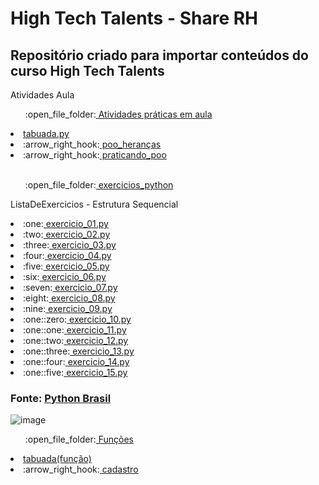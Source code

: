 # High Tech Talents - Share RH  


## Repositório criado para importar conteúdos do curso High Tech Talents

<p>Atividades Aula<p>
<ul>:open_file_folder:<a href ="https://github.com/DiegoPereira12/high_tech_talents/tree/main/Atividades%20pr%C3%A1ticas%20em%20aula"> Atividades práticas em aula </a></ul>
<li><a href = "https://github.com/DiegoPereira12/high_tech_talents/blob/main/Atividades%20pr%C3%A1ticas%20em%20aula/tabuada.py"> tabuada.py </a></li>
<li>:arrow_right_hook:<a href = "https://github.com/DiegoPereira12/high_tech_talents/tree/main/Atividades%20pr%C3%A1ticas%20em%20aula/poo_heran%C3%A7as"> poo_heranças </a></li>
<li>:arrow_right_hook:<a href ="https://github.com/DiegoPereira12/high_tech_talents/tree/main/Atividades%20pr%C3%A1ticas%20em%20aula/praticando_poo"> praticando_poo </a></li>

<br>

<ul>:open_file_folder:<a href ="https://github.com/DiegoPereira12/high_tech_talents/tree/main/exercicios_python"> exercicios_python </a></ul>

<p>ListaDeExercicios - Estrutura Sequencial <p>
  
<li>:one:<a href = "https://github.com/DiegoPereira12/high_tech_talents/blob/main/exercicios_python/exercicio_01.py"> exercicio_01.py </a></li>
<li>:two:<a href = "https://github.com/DiegoPereira12/high_tech_talents/blob/main/exercicios_python/exercicio_02.py"> exercicio_02.py </a></li>
<li>:three:<a href = "https://github.com/DiegoPereira12/high_tech_talents/blob/main/exercicios_python/exercicio_03.py"> exercicio_03.py </a> </li>
<li>:four:<a href = "https://github.com/DiegoPereira12/high_tech_talents/blob/main/exercicios_python/exercicio_04.py"> exercicio_04.py </a></li>
<li>:five:<a href = "https://github.com/DiegoPereira12/high_tech_talents/blob/main/exercicios_python/exercicio_05.py"> exercicio_05.py </a></li>
<li>:six:<a href = "https://github.com/DiegoPereira12/high_tech_talents/blob/main/exercicios_python/exercicio_06.py"> exercicio_06.py </a></li>
<li>:seven:<a href = "https://github.com/DiegoPereira12/high_tech_talents/blob/main/exercicios_python/exercicio_07.py"> exercicio_07.py </a></li>
<li>:eight:<a href = "https://github.com/DiegoPereira12/high_tech_talents/blob/main/exercicios_python/exercicio_08.py"> exercicio_08.py </a></li>
<li>:nine:<a href = "https://github.com/DiegoPereira12/high_tech_talents/blob/main/exercicios_python/exercicio_09.py"> exercicio_09.py </a></li>
<li>:one::zero:<a href = "https://github.com/DiegoPereira12/high_tech_talents/blob/main/exercicios_python/exercicio_10.py"> exercicio_10.py </a></li>
<li>:one::one:<a href = "https://github.com/DiegoPereira12/high_tech_talents/blob/main/exercicios_python/exercicio_11.py"> exercicio_11.py </a></li>
<li>:one::two:<a href = "https://github.com/DiegoPereira12/high_tech_talents/blob/main/exercicios_python/exercicio_12.py"> exercicio_12.py </a></li>
<li>:one::three:<a href = "https://github.com/DiegoPereira12/high_tech_talents/blob/main/exercicios_python/exercicio_13.py"> exercicio_13.py </a></li>
<li>:one::four:<a href = "https://github.com/DiegoPereira12/high_tech_talents/blob/main/exercicios_python/exercicio_14.py"> exercicio_14.py </a></li>
<li>:one::five:<a href = "https://github.com/DiegoPereira12/high_tech_talents/blob/main/exercicios_python/exercicio_15.py"> exercicio_15.py </a></li>

### Fonte: <a href = "https://wiki.python.org.br/EstruturaSequencial"> Python Brasil </a>
![image](https://user-images.githubusercontent.com/82544146/158895524-f7a87e48-3a39-4bc8-b3f5-29b171ed79db.png)

<ul>:open_file_folder:<a href ="https://github.com/DiegoPereira12/high_tech_talents/tree/main/fun%C3%A7%C3%B5es"> Funções </a></ul>
<li><a href = "https://github.com/DiegoPereira12/high_tech_talents/blob/main/fun%C3%A7%C3%B5es/tabuada.py"> tabuada(função) </a></li>
<li>:arrow_right_hook:<a href = "https://github.com/DiegoPereira12/high_tech_talents/tree/main/fun%C3%A7%C3%B5es/cadastro"> cadastro </a></li>


